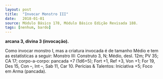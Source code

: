 ```yaml
---
layout: post
title:  "Invocar Monstro III"
date:   2018-01-01
source: Módulo Básico 178, Módulo Básico Edição Revisada 188.
tags: [nenhum, bardo]
---
```


**arcana 3, divina 3 (invocação).**

Como invocar monstro I, mas a criatura invocada é de tamanho Médio e tem as estatísticas a seguir:
Monstro III: Construto 3, N; Médio, desl. 12m; PV 35; CA 17; corpo-a-corpo:
pancada +7 (1d6+5); Fort +1, Ref +3, Von +1; For 19, Des 15, Con –, Int –, Sab 11, Car 10. Perícias & Talentos: Iniciativa +5; Foco em Arma (pancada).
